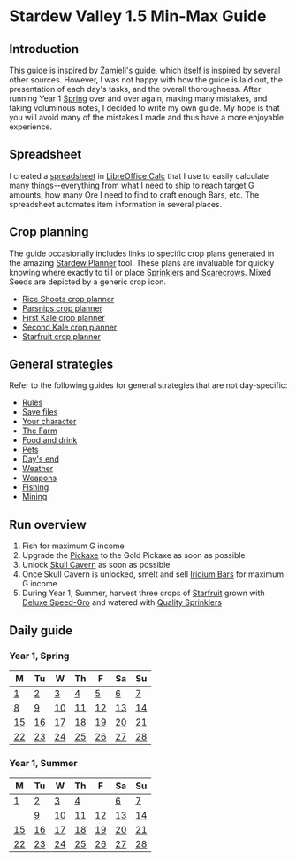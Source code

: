 # Stardew Valley 1.5 Min-Max Guide

## Introduction

This guide is inspired by [Zamiell's guide](https://github.com/Zamiell/stardew-valley/blob/master/Min-Max_Guide.md), which itself is inspired by several other sources. However, I was not happy with how the guide is laid out, the presentation of each day's tasks, and the overall thoroughness. After running Year 1 [Spring](https://stardewvalleywiki.com/Spring) over and over again, making many mistakes, and taking voluminous notes, I decided to write my own guide. My hope is that you will avoid many of the mistakes I made and thus have a more enjoyable experience.

## Spreadsheet

I created a [spreadsheet](spreadsheet.md) in [LibreOffice Calc](https://www.libreoffice.org/download/download) that I use to easily calculate many things--everything from what I need to ship to reach target G amounts, how many Ore I need to find to craft enough Bars, etc. The spreadsheet automates item information in several places.

## Crop planning

The guide occasionally includes links to specific crop plans generated in the amazing [Stardew Planner](https://stardew.info/planner) tool. These plans are invaluable for quickly knowing where exactly to till or place [Sprinklers](https://stardewvalleywiki.com/Crafting#Sprinklers) and [Scarecrows](https://stardewvalleywiki.com/Scarecrow). Mixed Seeds are depicted by a generic crop icon.

- [Rice Shoots crop planner](https://stardew.info/planner/21-full-sheep-listened-cordially)
- [Parsnips crop planner](https://stardew.info/planner/31-soft-stoats-played-easily)
- [First Kale crop planner](https://stardew.info/planner/26-good-goats-knitted-merrily)
- [Second Kale crop planner](https://stardew.info/planner/18-safe-otters-sat-jovially)
- [Starfruit crop planner](https://stardew.info/planner/25-thick-flies-ran-cordially)

## General strategies

Refer to the following guides for general strategies that are not day-specific:

- [Rules](rules.md)
- [Save files](save-files.md)
- [Your character](your-character.md)
- [The Farm](the-farm.md)
- [Food and drink](food-and-drink.md)
- [Pets](pets.md)
- [Day's end](days-end.md)
- [Weather](weather.md)
- [Weapons](weapons.md)
- [Fishing](fishing.md)
- [Mining](mining.md)

## Run overview

1. Fish for maximum G income
2. Upgrade the [Pickaxe](https://stardewvalleywiki.com/Pickaxes) to the Gold Pickaxe as soon as possible
3. Unlock [Skull Cavern](https://stardewvalleywiki.com/Skull_Cavern) as soon as possible
4. Once Skull Cavern is unlocked, smelt and sell [Iridium Bars](https://stardewvalleywiki.com/Iridium_Bar) for maximum G income
5. During Year 1, Summer, harvest three crops of [Starfruit](https://stardewvalleywiki.com/Starfruit) grown with [Deluxe Speed-Gro](https://stardewvalleywiki.com/Deluxe_Speed-Gro) and watered with [Quality Sprinklers](https://stardewvalleywiki.com/Quality_Sprinkler)

## Daily guide

### Year 1, Spring

| M                          | Tu                        | W                         | Th                        | F                         | Sa                        | Su                        |
| -------------------------- | ------------------------- | ------------------------- | ------------------------- |-------------------------- | ------------------------- | ------------------------- |
| [1](year-1-spring-1.md)    | [2](year-1-spring-2.md)   | [3](year-1-spring-3.md)   | [4](year-1-spring-4.md)   | [5](year-1-spring-5.md)   | [6](year-1-spring-6.md)   | [7](year-1-spring-7.md)   |
| [8](year-1-spring-8.md)    | [9](year-1-spring-9.md)   | [10](year-1-spring-10.md) | [11](year-1-spring-11.md) | [12](year-1-spring-12.md) | [13](year-1-spring-13.md) | [14](year-1-spring-14.md) |
| [15](year-1-spring-15.md)  | [16](year-1-spring-16.md) | [17](year-1-spring-17.md) | [18](year-1-spring-18.md) | [19](year-1-spring-19.md) | [20](year-1-spring-20.md) | [21](year-1-spring-21.md) |
| [22](year-1-spring-22.md)  | [23](year-1-spring-23.md) | [24](year-1-spring-24.md) | [25](year-1-spring-25.md) | [26](year-1-spring-26.md) | [27](year-1-spring-27.md) | [28](year-1-spring-28.md) |

### Year 1, Summer

| M                          | Tu                        | W                         | Th                        | F                         | Sa                        | Su                        |
| -------------------------- | ------------------------- | ------------------------- | ------------------------- |-------------------------- | ------------------------- | ------------------------- |
| [1](year-1-summer-1.md)    | [2](year-1-summer-2.md)   | [3](year-1-summer-3.md)   | [4](year-1-summer-4.md)   |                           | [6](year-1-summer-6.md)   | [7](year-1-summer-7.md)   |
|                            | [9](year-1-summer-9.md)   | [10](year-1-summer-10.md) | [11](year-1-summer-11.md) | [12](year-1-summer-12.md) | [13](year-1-summer-13.md) | [14](year-1-summer-14.md) |
| [15](year-1-summer-15.md)  | [16](year-1-summer-16.md) | [17](year-1-summer-17.md) | [18](year-1-summer-18.md) | [19](year-1-summer-19.md) | [20](year-1-summer-20.md) | [21](year-1-summer-21.md) |
| [22](year-1-summer-22.md)  | [23](year-1-summer-23.md) | [24](year-1-summer-24.md) | [25](year-1-summer-25.md) | [26](year-1-summer-26.md) | [27](year-1-summer-27.md) | [28](year-1-summer-28.md) |
